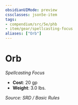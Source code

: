 ```yaml
---
obsidianUIMode: preview
cssclasses: json5e-item
tags:
- compendium/src/5e/phb
- item/gear/spellcasting-focus
aliases: ["Orb"]
---
```

# Orb
*Spellcasting Focus*  

- **Cost**: 20 gp
- **Weight**: 3.0 lbs.

*Source: SRD / Basic Rules*